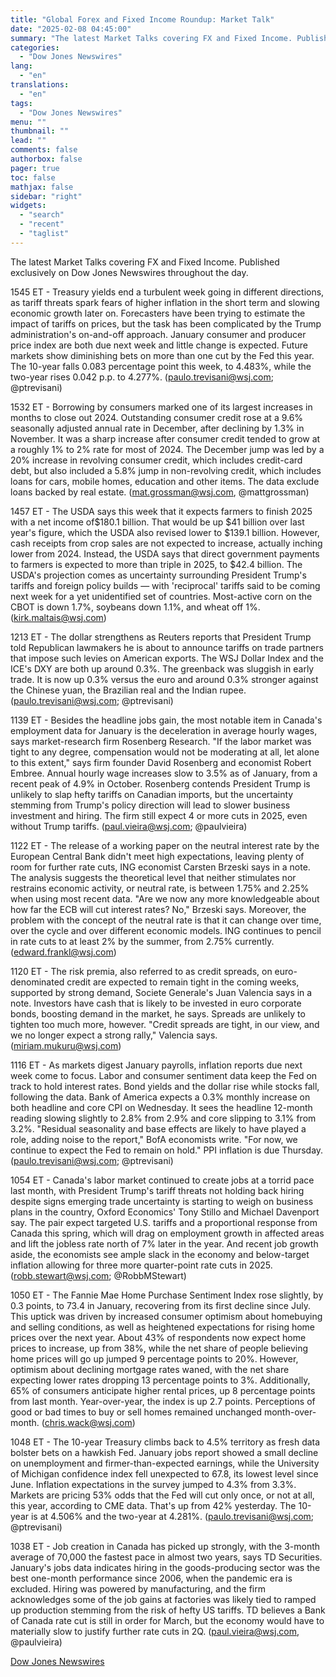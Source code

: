 ```yaml
---
title: "Global Forex and Fixed Income Roundup: Market Talk"
date: "2025-02-08 04:45:00"
summary: "The latest Market Talks covering FX and Fixed Income. Published exclusively on Dow Jones Newswires throughout the day.1545 ET - Treasury yields end a turbulent week going in different directions, as tariff threats spark fears of higher inflation in the short term and slowing economic growth later on. Forecasters have..."
categories:
  - "Dow Jones Newswires"
lang:
  - "en"
translations:
  - "en"
tags:
  - "Dow Jones Newswires"
menu: ""
thumbnail: ""
lead: ""
comments: false
authorbox: false
pager: true
toc: false
mathjax: false
sidebar: "right"
widgets:
  - "search"
  - "recent"
  - "taglist"
---
```


The latest Market Talks covering FX and Fixed Income. Published exclusively on Dow Jones Newswires throughout the day.

1545 ET - Treasury yields end a turbulent week going in different directions, as tariff threats spark fears of higher inflation in the short term and slowing economic growth later on. Forecasters have been trying to estimate the impact of tariffs on prices, but the task has been complicated by the Trump administration's on-and-off approach. January consumer and producer price index are both due next week and little change is expected. Future markets show diminishing bets on more than one cut by the Fed this year. The 10-year falls 0.083 percentage point this week, to 4.483%, while the two-year rises 0.042 p.p. to 4.277%. (paulo.trevisani@wsj.com; @ptrevisani)

1532 ET - Borrowing by consumers marked one of its largest increases in months to close out 2024. Outstanding consumer credit rose at a 9.6% seasonally adjusted annual rate in December, after declining by 1.3% in November. It was a sharp increase after consumer credit tended to grow at a roughly 1% to 2% rate for most of 2024. The December jump was led by a 20% increase in revolving consumer credit, which includes credit-card debt, but also included a 5.8% jump in non-revolving credit, which includes loans for cars, mobile homes, education and other items. The data exclude loans backed by real estate. (mat.grossman@wsj.com, @mattgrossman)

1457 ET - The USDA says this week that it expects farmers to finish 2025 with a net income of$180.1 billion. That would be up $41 billion over last year's figure, which the USDA also revised lower to $139.1 billion. However, cash receipts from crop sales are not expected to increase, actually inching lower from 2024. Instead, the USDA says that direct government payments to farmers is expected to more than triple in 2025, to $42.4 billion. The USDA's projection comes as uncertainty surrounding President Trump's tariffs and foreign policy builds — with 'reciprocal' tariffs said to be coming next week for a yet unidentified set of countries. Most-active corn on the CBOT is down 1.7%, soybeans down 1.1%, and wheat off 1%. (kirk.maltais@wsj.com)

1213 ET - The dollar strengthens as Reuters reports that President Trump told Republican lawmakers he is about to announce tariffs on trade partners that impose such levies on American exports. The WSJ Dollar Index and the ICE's DXY are both up around 0.3%. The greenback was sluggish in early trade. It is now up 0.3% versus the euro and around 0.3% stronger against the Chinese yuan, the Brazilian real and the Indian rupee. (paulo.trevisani@wsj.com; @ptrevisani)

1139 ET - Besides the headline jobs gain, the most notable item in Canada's employment data for January is the deceleration in average hourly wages, says market-research firm Rosenberg Research. "If the labor market was tight to any degree, compensation would not be moderating at all, let alone to this extent," says firm founder David Rosenberg and economist Robert Embree. Annual hourly wage increases slow to 3.5% as of January, from a recent peak of 4.9% in October. Rosenberg contends President Trump is unlikely to slap hefty tariffs on Canadian imports, but the uncertainty stemming from Trump's policy direction will lead to slower business investment and hiring. The firm still expect 4 or more cuts in 2025, even without Trump tariffs. (paul.vieira@wsj.com; @paulvieira)

1122 ET - The release of a working paper on the neutral interest rate by the European Central Bank didn't meet high expectations, leaving plenty of room for further rate cuts, ING economist Carsten Brzeski says in a note. The analysis suggests the theoretical level that neither stimulates nor restrains economic activity, or neutral rate, is between 1.75% and 2.25% when using most recent data. "Are we now any more knowledgeable about how far the ECB will cut interest rates? No," Brzeski says. Moreover, the problem with the concept of the neutral rate is that it can change over time, over the cycle and over different economic models. ING continues to pencil in rate cuts to at least 2% by the summer, from 2.75% currently. (edward.frankl@wsj.com)

1120 ET - The risk premia, also referred to as credit spreads, on euro-denominated credit are expected to remain tight in the coming weeks, supported by strong demand, Societe Generale's Juan Valencia says in a note. Investors have cash that is likely to be invested in euro corporate bonds, boosting demand in the market, he says. Spreads are unlikely to tighten too much more, however. "Credit spreads are tight, in our view, and we no longer expect a strong rally," Valencia says. (miriam.mukuru@wsj.com)

1116 ET - As markets digest January payrolls, inflation reports due next week come to focus. Labor and consumer sentiment data keep the Fed on track to hold interest rates. Bond yields and the dollar rise while stocks fall, following the data. Bank of America expects a 0.3% monthly increase on both headline and core CPI on Wednesday. It sees the headline 12-month reading slowing slightly to 2.8% from 2.9% and core slipping to 3.1% from 3.2%. "Residual seasonality and base effects are likely to have played a role, adding noise to the report," BofA economists write. "For now, we continue to expect the Fed to remain on hold." PPI inflation is due Thursday. (paulo.trevisani@wsj.com; @ptrevisani)

1054 ET - Canada's labor market continued to create jobs at a torrid pace last month, with President Trump's tariff threats not holding back hiring despite signs emerging trade uncertainty is starting to weigh on business plans in the country, Oxford Economics' Tony Stillo and Michael Davenport say. The pair expect targeted U.S. tariffs and a proportional response from Canada this spring, which will drag on employment growth in affected areas and lift the jobless rate north of 7% later in the year. And recent job growth aside, the economists see ample slack in the economy and below-target inflation allowing for three more quarter-point rate cuts in 2025.(robb.stewart@wsj.com; @RobbMStewart)

1050 ET - The Fannie Mae Home Purchase Sentiment Index rose slightly, by 0.3 points, to 73.4 in January, recovering from its first decline since July. This uptick was driven by increased consumer optimism about homebuying and selling conditions, as well as heightened expectations for rising home prices over the next year. About 43% of respondents now expect home prices to increase, up from 38%, while the net share of people believing home prices will go up jumped 9 percentage points to 20%. However, optimism about declining mortgage rates waned, with the net share expecting lower rates dropping 13 percentage points to 3%. Additionally, 65% of consumers anticipate higher rental prices, up 8 percentage points from last month. Year-over-year, the index is up 2.7 points. Perceptions of good or bad times to buy or sell homes remained unchanged month-over-month. (chris.wack@wsj.com)

1048 ET - The 10-year Treasury climbs back to 4.5% territory as fresh data bolster bets on a hawkish Fed. January jobs report showed a small decline on unemployment and firmer-than-expected earnings, while the University of Michigan confidence index fell unexpected to 67.8, its lowest level since June. Inflation expectations in the survey jumped to 4.3% from 3.3%. Markets are pricing 53% odds that the Fed will cut only once, or not at all, this year, according to CME data. That's up from 42% yesterday. The 10-year is at 4.506% and the two-year at 4.281%. (paulo.trevisani@wsj.com; @ptrevisani)

1038 ET - Job creation in Canada has picked up strongly, with the 3-month average of 70,000 the fastest pace in almost two years, says TD Securities. January's jobs data indicates hiring in the goods-producing sector was the best one-month performance since 2006, when the pandemic era is excluded. Hiring was powered by manufacturing, and the firm acknowledges some of the job gains at factories was likely tied to ramped up production stemming from the risk of hefty US tariffs. TD believes a Bank of Canada rate cut is still in order for March, but the economy would have to materially slow to justify further rate cuts in 2Q. (paul.vieira@wsj.com, @paulvieira)

[Dow Jones Newswires](https://www.tradingview.com/news/DJN_DN20250207009860:0/)
